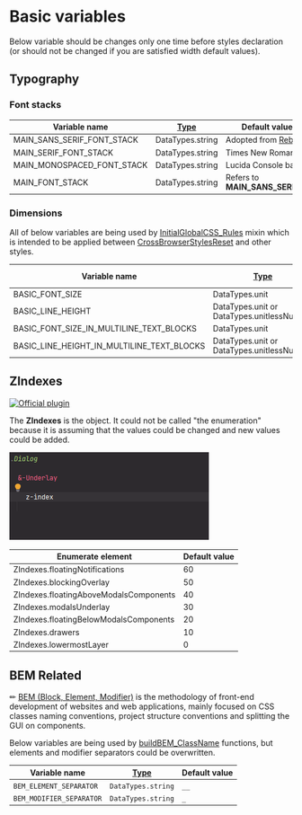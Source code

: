 # Basic variables

Below variable should be changes only one time before styles declaration (or should not be changed if you are satisfied
width default values).


## Typography
### Font stacks

| Variable name              | [Type](../../01-Assets/01-FundamentalConstantsAndEnums/FundamentalConstantsAndEnums.md#datatypes---stylus-data-types) | Default value description                                                                 |
|----------------------------|-----------------------------------------------------------------------------------------------------------------------|-------------------------------------------------------------------------------------------|
| MAIN_SANS_SERIF_FONT_STACK | DataTypes.string                                                                                                      | Adopted from [Rebot](https://getbootstrap.com/docs/4.0/content/reboot/#native-font-stack) |
| MAIN_SERIF_FONT_STACK      | DataTypes.string                                                                                                      | Times New Roman based                                                                     |
| MAIN_MONOSPACED_FONT_STACK | DataTypes.string                                                                                                      | Lucida Console based                                                                      |
| MAIN_FONT_STACK            | DataTypes.string                                                                                                      | Refers to **MAIN_SANS_SERIF_FONT_STACK**                                                  |


### Dimensions

All of below variables are being used by [InitialGlobalCSS_Rules](../../02-Kernel/04-StylesInitialization/InitialGlobalCSS_Rules.md) 
mixin which is intended to be applied between [CrossBrowserStylesReset](../../02-Kernel/04-StylesInitialization/CrossBrowserStylesReset.md)
and other styles.

| Variable name                              | [Type](../../01-Assets/01-FundamentalConstantsAndEnums/FundamentalConstantsAndEnums.md#datatypes---stylus-data-types) | Default value |
|--------------------------------------------|-----------------------------------------------------------------------------------------------------------------------|---------------|
| BASIC_FONT_SIZE                            | DataTypes.unit                                                                                                        | `14px`        |
| BASIC_LINE_HEIGHT                          | DataTypes.unit or DataTypes.unitlessNumber                                                                            | `1`           |
| BASIC_FONT_SIZE_IN_MULTILINE_TEXT_BLOCKS   | DataTypes.unit                                                                                                        | `14px`        |
| BASIC_LINE_HEIGHT_IN_MULTILINE_TEXT_BLOCKS | DataTypes.unit or DataTypes.unitlessNumber                                                                            | `1.4`         |


## ZIndexes

[![Official plugin](https://img.shields.io/badge/IntelliJ_IDEA_Live_Template-zi-blue.svg?style=flat)](https://plugins.jetbrains.com/plugin/17677-yamato-daiwa-frontend)

The **ZIndexes** is the object. It could not be called "the enumeration" because it is assuming that the values could be
changed and new values could be added.

![](ZIndexes-LiveTemplateDemo.gif)

| Enumerate element                      | Default value |
|----------------------------------------|---------------|
| ZIndexes.floatingNotifications         | 60            |
| ZIndexes.blockingOverlay               | 50            |
| ZIndexes.floatingAboveModalsComponents | 40            |
| ZIndexes.modalsUnderlay                | 30            |
| ZIndexes.floatingBelowModalsComponents | 20            |
| ZIndexes.drawers                       | 10            |
| ZIndexes.lowermostLayer                | 0             |


## BEM Related

✏ [BEM (Block, Element, Modifier)](https://en.bem.info/methodology/) is the methodology of front-end development 
of websites and web applications, mainly focused on CSS classes naming conventions, project structure conventions and
splitting the GUI on components.

Below variables are being used by [buildBEM_ClassName](../07-OtherFunctions/buildBEM_ClassName.md) functions, but elements
and modifier separators could be overwritten.

| Variable name            | [Type](../../01-Assets/01-FundamentalConstantsAndEnums/FundamentalConstantsAndEnums.md#datatypes---stylus-data-types) | Default value |
|--------------------------|-----------------------------------------------------------------------------------------------------------------------|---------------|
| `BEM_ELEMENT_SEPARATOR`  | `DataTypes.string`                                                                                                    | `__`          |
| `BEM_MODIFIER_SEPARATOR` | `DataTypes.string`                                                                                                    | `_`           |

